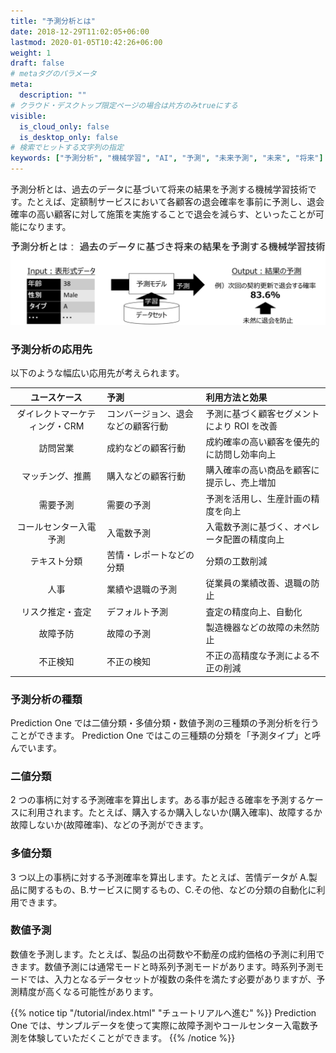```yaml
---
title: "予測分析とは"
date: 2018-12-29T11:02:05+06:00
lastmod: 2020-01-05T10:42:26+06:00
weight: 1
draft: false
# metaタグのパラメータ
meta:
  description: ""
# クラウド・デスクトップ限定ページの場合は片方のみtrueにする
visible:
  is_cloud_only: false
  is_desktop_only: false
# 検索でヒットする文字列の指定
keywords: ["予測分析", "機械学習", "AI", "予測", "未来予測", "未来", "将来"]
---
```


予測分析とは、過去のデータに基づいて将来の結果を予測する機械学習技術です。たとえば、定額制サービスにおいて各顧客の退会確率を事前に予測し、退会確率の高い顧客に対して施策を実施することで退会を減らす、といったことが可能になります。

![](../img/t_slide4.png)

### 予測分析の応用先

以下のような幅広い応用先が考えられます。

<div class="table_td3">

|         ユースケース          | 予測                               | 利用方法と効果                               |
| :---------------------------: | :--------------------------------- | :------------------------------------------- |
| ダイレクトマーケティング・CRM | コンバージョン、退会などの顧客行動 | 予測に基づく顧客セグメントにより ROI を改善  |
|           訪問営業            | 成約などの顧客行動                 | 成約確率の高い顧客を優先的に訪問し効率向上   |
|       マッチング、推薦        | 購入などの顧客行動                 | 購入確率の高い商品を顧客に提示し、売上増加   |
|           需要予測            | 需要の予測                         | 予測を活用し、生産計画の精度を向上           |
|    コールセンター入電予測     | 入電数予測                         | 入電数予測に基づく、オペレータ配置の精度向上 |
|         テキスト分類          | 苦情・レポートなどの分類           | 分類の工数削減                               |
|             人事              | 業績や退職の予測                   | 従業員の業績改善、退職の防止                 |
|       リスク推定・査定        | デフォルト予測                     | 査定の精度向上、自動化                       |
|           故障予防            | 故障の予測                         | 製造機器などの故障の未然防止                 |
|           不正検知            | 不正の検知                         | 不正の高精度な予測による不正の削減           |

</div>

### 予測分析の種類

Prediction One では二値分類・多値分類・数値予測の三種類の予測分析を行うことができます。
Prediction One ではこの三種類の分類を「予測タイプ」と呼んでいます。

### 二値分類

2 つの事柄に対する予測確率を算出します。ある事が起きる確率を予測するケースに利用されます。たとえば、購入するか購入しないか(購入確率)、故障するか故障しないか(故障確率)、などの予測ができます。

### 多値分類

3 つ以上の事柄に対する予測確率を算出します。たとえば、苦情データが A.製品に関するもの、B.サービスに関するもの、C.その他、などの分類の自動化に利用できます。

### 数値予測

数値を予測します。たとえば、製品の出荷数や不動産の成約価格の予測に利用できます。数値予測には通常モードと時系列予測モードがあります。時系列予測モードでは、入力となるデータセットが複数の条件を満たす必要がありますが、予測精度が高くなる可能性があります。

{{% notice tip "/tutorial/index.html" "チュートリアルへ進む" %}}
Prediction One では、サンプルデータを使って実際に故障予測やコールセンター入電数予測を体験していただくことができます。
{{% /notice %}}
